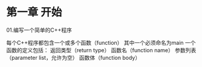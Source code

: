 第一章 开始
=======
01.编写一个简单的C++程序

每个C++程序都包含一个或多个函数（function）
其中一个必须命名为main
一个函数的定义包括：
返回类型（return type）
函数名（function name）
参数列表（parameter list，允许为空）
函数体（function body）





